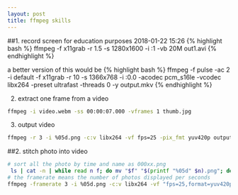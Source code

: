 ```yaml
---
layout: post
title: ffmpeg skills
---
```


##1. record screen for education purposes 2018-01-22 15:26 
{% highlight bash %}
ffmpeg -f x11grab -r 1.5 -s 1280x1600 -i :1 -vb 20M out1.avi
{% endhighlight %}

a better version of this would be 
{% highlight bash %}
ffmpeg -f pulse -ac 2 -i default -f x11grab -r 10 -s 1366x768 -i :0.0 -acodec pcm_s16le -vcodec libx264 -preset ultrafast -threads 0 -y output.mkv
{% endhighlight %}


2. extract one frame from a video

```bash
ffmpeg -i video.webm -ss 00:00:07.000 -vframes 1 thumb.jpg 
```

3. output video 

```bash
ffmpeg -r 3 -i %05d.png -c:v libx264 -vf fps=25 -pix_fmt yuv420p output.mp4
```


##2. stitch photo into video

```bash
# sort all the photo by time and name as 000xx.png 
 ls | cat -n | while read n f; do mv "$f" "$(printf "%05d" $n).png"; done
# the framerate means the number of photos displayed per seconds
ffmpeg -framerate 3 -i %05d.png -c:v libx264 -vf "fps=25,format=yuv420p" output.mp4
```

